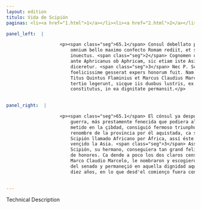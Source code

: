 ```yaml
---
layout: edition
titulo: Vida de Scipión
paginas: <li><a href="1.html">1</a></li><li><a href="2.html">2</a></li><li><a href="3.html">3</a></li><li><a href="4.html">4</a></li><li><a href="5.html">5</a></li><li><a href="6.html">6</a></li><li><a href="7.html">7</a></li><li><a href="8.html">8</a></li><li><a href="9.html">9</a></li><li><a href="10.html">10</a></li><li><a href="11.html">11</a></li><li><a href="12.html">12</a></li><li><a href="13.html">13</a></li><li><a href="14.html">14</a></li><li><a href="15.html">15</a></li><li><a href="16.html">16</a></li><li><a href="17.html">17</a></li><li><a href="18.html">18</a></li><li><a href="19.html">19</a></li><li><a href="20.html">20</a></li><li><a href="21.html">21</a></li><li><a href="22.html">22</a></li><li><a href="23.html">23</a></li><li><a href="24.html">24</a></li><li><a href="25.html">25</a></li><li><a href="26.html">26</a></li><li><a href="27.html">27</a></li><li><a href="28.html">28</a></li><li><a href="29.html">29</a></li><li><a href="30.html">30</a></li><li><a href="31.html">31</a></li><li><a href="32.html">32</a></li><li><a href="33.html">33</a></li><li><a href="34.html">34</a></li><li><a href="35.html">35</a></li><li><a href="36.html">36</a></li><li><a href="37.html">37</a></li><li><a href="38.html">38</a></li><li><a href="39.html">39</a></li><li><a href="40.html">40</a></li><li><a href="41.html">41</a></li><li><a href="42.html">42</a></li><li><a href="43.html">43</a></li><li><a href="44.html">44</a></li><li><a href="45.html">45</a></li><li><a href="46.html">46</a></li><li><a href="47.html">47</a></li><li><a href="48.html">48</a></li><li><a href="49.html">49</a></li><li><a href="50.html">50</a></li><li><a href="51.html">51</a></li><li><a href="52.html">52</a></li><li><a href="53.html">53</a></li><li><a href="54.html">54</a></li><li><a href="55.html">55</a></li><li><a href="56.html">56</a></li><li><a href="57.html">57</a></li><li><a href="58.html">58</a></li><li><a href="59.html">59</a></li><li><a href="60.html">60</a></li><li><a href="61.html">61</a></li><li><a href="62.html">62</a></li><li><a href="63.html">63</a></li><li><a href="64.html">64</a></li><li><a href="65.html">65</a></li><li><a href="66.html">66</a></li><li><a href="67.html">67</a></li><li><a href="68.html">68</a></li><li><a href="69.html">69</a></li><li><a href="70.html">70</a></li><li><a href="71.html">71</a></li><li><a href="72.html">72</a></li><li><a href="73.html">73</a></li><li><a href="74.html">74</a></li>

panel_left:  |

                    <p><span class="seg">65.1</span> Consul debellato potentissimo rege Asiae celeriusque opinione
                        omnium bello maximo confecto Romam rediit, et specioso triumpho urbem est
                        inuectus. <span class="seg">2</span> Cognomen quoque ex deuicta prouincia meruit, ut sicut
                        ante Aphricanus ob Aphricam, sic etiam iste Asiaticus ob Asiam subactam
                        diceretur. <span class="seg">3</span> Nec P. Scipio cuius consilio L. frater rempublicam
                        foelicissime gesserat expers honorum fuit. Nam paulopost duo clari censores
                        Titus Quintus Flaminius et Marcus Claudius Marcellus eum principem senatus
                        tertio legerunt, sicque iis duobus lustris, ex quo est ab initio
                        constitutus, in ea dignitate permansit.</p>
                

panel_right:  |

                    <p><span class="seg">65.1</span> El cónsul ya después de vencido el muy poderoso rey por
                        guerra, más prestamente fenecida que podiera alguno pensar, bolvió a Roma y,
                        metido en la çibdad, consiguió fermoso triunpho. <span class="seg">2</span> Y mereçió
                        renombre de la provincia por él aquistada, ca segund antes fue Publio
                        Scipión llamado Africano por África, assí éste se dixo Asiático por aver
                        vençido la Asia. <span class="seg">3</span> Assí mesmo Publio por cuyo consejo Lucio
                        Scipión, su hermano, conseguiera tan grand felicidad, fue en esto menguado
                        de honores. Ca dende a poco los dos claros censores, Tito Quincio Flaminio y
                        Marco Claudio Marcelo, le nombraron y escogieron la tercera vez por príncipe
                        del senado y permaneçió en aquella dignidad aquellos dos lustros, que son
                        diez años, en lo que desd'el comienço fuera constituydo. </p>
                

---
```


Technical Description 